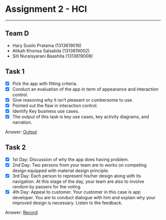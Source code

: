 # Assignment 2 - HCI
----------------------
## Team D ##
-	Hary Susilo Pratama 		(1313619016)
-	Atikah Khonsa Salsabila 	(1313619002)
-	Siti Nuraisyarani Baashita	 (1313619008)

## Task 1 ##
- [x] Pick the app with fitting criteria.
- [x] Conduct an evaluation of the app in term of appearance and interaction control.
- [x] Give reasoning why it isn’t pleasant or cumbersome to use.
- [x] Pointed out the flaw in interaction control.
- [x] Identify Key business use cases.
- [x] The output of this task is key use cases, key activity diagrams, and narration.

Answer: [Output](https://github.com/Nia2311/Assignment-Interaksi-Manusia/tree/hw2/Task%201)

## Task 2 ##
- [x] 1st Day: Discussion of why the app does having problem.
- [x] 2nd Day: Two persons from your team are to works on competing
design equipped with material design principle.
- [x] 3rd Day: Each person to represent his/her design along with its
navigation. At this stage of the day, your team are also to involve
random by passers for the voting.
- [x] 4th Day: Appeal to customer. Your customer in this case is app
developer. You are to conduct dialogue with him and explain why your
improved design is necessary. Listen to the feedback.

Answer: [Record](https://github.com/Nia2311/Assignment-Interaksi-Manusia/tree/hw2/Task%202)

